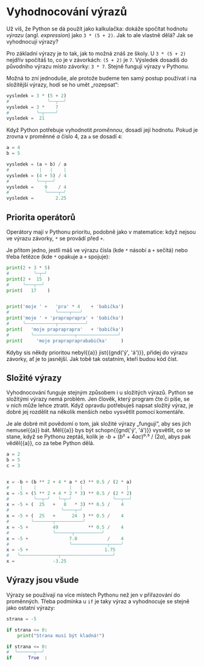 # Vyhodnocování výrazů

Už víš, že Python se dá použít jako kalkulačka: dokáže spočítat
hodnotu *výrazu* (angl. *expression*) jako `3 * (5 + 2)`.
Jak to ale vlastně dělá?
Jak se vyhodnocují výrazy?

Pro základní výrazy je to tak, jak to možná znáš ze školy.
U `3 * (5 + 2)` nejdřív spočítáš to, co je v závorkách: `(5 + 2)` je `7`.
Výsledek dosadíš do původního výrazu místo závorky: `3 * 7`.
Stejně fungují výrazy v Pythonu.

Možná to zní jednoduše, ale protože budeme ten samý postup používat
i na složitější výrazy, hodí se ho umět „rozepsat“:

```python
vysledek = 3 * (5 + 2)
#              ╰──┬──╯
vysledek = 3 *    7
#          ╰─┬────╯
vysledek =  21
```

Když Python potřebuje vyhodnotit *proměnnou*, dosadí její hodnotu.
Pokud je zrovna v proměnné <var>a</var> číslo 4, za `a` se dosadí `4`:

```python
a = 4
b = 5

vysledek = (a + b) / a
#           |   |    |
vysledek = (4 + 5) / 4
#          ╰──┬──╯
vysledek =    9    / 4
#             ╰────┬─╯
vysledek =        2.25
```


## Priorita operátorů

Operátory mají v Pythonu prioritu, podobně jako v matematice:
když nejsou ve výrazu závorky, `*` se provádí před `+`.

Je přitom jedno, jestli máš ve výrazu čísla (kde `*` násobí a `+` sečítá)
nebo třeba řetězce (kde `*` opakuje a `+` spojuje):

```python
print(2 + 3 * 5)
#         ╰─┬─╯
print(2 +  15  )
#     ╰───┬──╯
print(   17    )


print('moje ' +   'pra' * 4    + 'babička')
#                 ╰────┬───╯
print('moje ' + 'prapraprapra' + 'babička')
#     ╰───────────┬──────────╯
print(   'moje prapraprapra'   + 'babička')
#        ╰───────────────┬───────────────╯
print(     'moje praprapraprababička'     )
```

Kdyby sis někdy prioritou nebyl{{a}} jist{{gnd('ý', 'á')}},
přidej do výrazu závorky, ať je to jasnější.
Jak tobě tak ostatním, kteří budou kód číst.


## Složité výrazy

Vyhodnocování funguje stejným způsobem i u složitých výrazů.
Python se složitými výrazy nemá problém.
Jen člověk, který program čte či píše, se v nich může lehce ztratit.
Když opravdu potřebuješ napsat složitý výraz, je dobré jej rozdělit na několik
menších nebo vysvětlit pomocí komentáře.

Je ale dobré mít povědomí o tom, jak složité výrazy „fungují“,
aby ses jich nemusel{{a}} bát.
Měl{{a}} bys být schopn{{gnd('ý', 'á')}} vysvětlit, co se stane,
když se Pythonu zeptáš, kolik je -<var>b</var> + (<var>b</var>² +
4<var>a</var><var>c</var>)⁰·⁵ / (2<var>a</var>), abys pak věděl{{a}}, co za
tebe Python dělá.

```python
a = 2
b = 5
c = 3


x = -b + (b ** 2 + 4 * a * c) ** 0.5 / (2 * a)
#    |    |            |   |                |
x = -5 + (5 ** 2 + 4 * 2 * 3) ** 0.5 / (2 * 2)
#         ╰──┬─╯   ╰─┬─╯               ╰──┬──╯
x = -5 + (  25   +   8   * 3) ** 0.5 /    4
#                   ╰────┬─╯
x = -5 + (  25   +      24  ) ** 0.5 /    4
#        ╰───────┬──────────╯
x = -5 +         49           ** 0.5 /    4
#                ╰──────┬──────────╯
x = -5 +               7.0           /    4
#                      ╰─────────────┬────╯
x = -5 +                            1.75
#   ╰──────────────┬───────────────────╯
x =              -3.25
```


## Výrazy jsou všude

Výrazy se používají na více místech Pythonu než jen v přiřazování
do proměnných.
Třeba podmínka u `if` je taky výraz a vyhodnocuje se stejně jako ostatní
výrazy:

```python
strana = -5

if strana <= 0:
    print("Strana musí být kladná!")
```

```python
if strana <= 0:
#  ╰──────┬──╯
if      True  :
```
